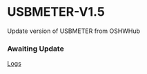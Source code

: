 # USBMETER-V1.5
Update version of USBMETER from OSHWHub

### Awaiting Update   

[Logs](https://github.com/Canmi21/USBMETER-V1.5/wiki/Software-Logs)
